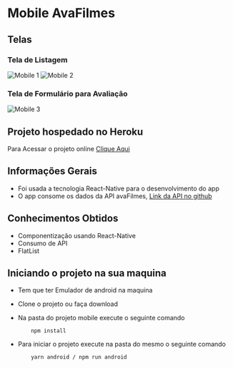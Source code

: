 # Mobile AvaFilmes 

## Telas
### Tela de Listagem
![Mobile 1](https://github.com/silas-silva/avaFilmes/assets/img/mobile1.png)
![Mobile 2](https://github.com/silas-silva/avaFilmes/assets/img/mobile2.png)

### Tela de Formulário para Avaliação
![Mobile 3](https://github.com/silas-silva/avaFilmes/assets/img/mobile3.png)
## Projeto hospedado no Heroku
Para Acessar o projeto online [Clique Aqui](https://silas-silva.herokuapp.com/avaMovies)

## Informações Gerais
* Foi usada a tecnologia React-Native para o desenvolvimento do app
* O app consome os dados da API avaFilmes, [Link da API no github](https://github.com/silas-silva/avaFilmes)

## Conhecimentos Obtidos
* Componentização usando React-Native
* Consumo de API
* FlatList

## Iniciando o projeto na sua maquina

* Tem que ter Emulador de android na maquina
* Clone o projeto ou faça download
* Na pasta do projeto mobile execute o seguinte comando

    ```npm
        npm install
    ```
* Para iniciar o projeto execute na pasta do mesmo o seguinte comando
    ```npm
        yarn android / npm run android
    ```


